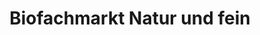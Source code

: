 ---
title: "Biofachmarkt Natur und fein"
url: /villingen-schwenningen/biofachmarkt-natur-und-fein/
shop: Supermarkt
---